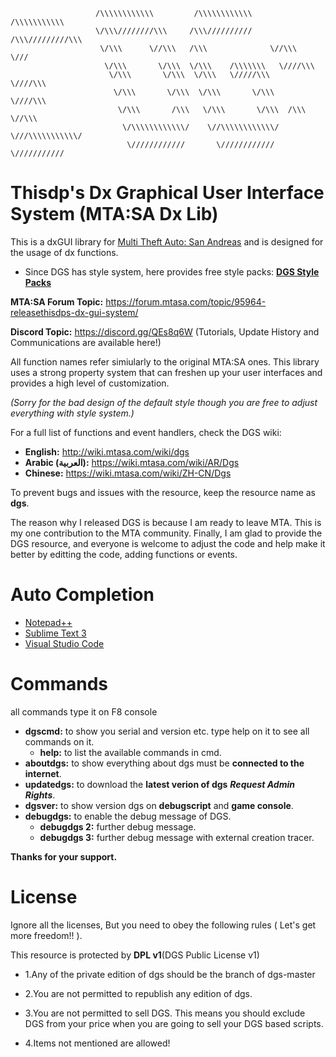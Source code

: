 ```
                   /\\\\\\\\\\\\         /\\\\\\\\\\\\     /\\\\\\\\\\\
                   \/\\\////////\\\     /\\\//////////    /\\\/////////\\\
                    \/\\\      \//\\\   /\\\              \//\\\      \///
                     \/\\\       \/\\\  \/\\\    /\\\\\\\   \////\\\
                      \/\\\       \/\\\  \/\\\   \/////\\\      \////\\\
                       \/\\\       \/\\\  \/\\\       \/\\\         \////\\\
                        \/\\\       /\\\   \/\\\       \/\\\  /\\\      \//\\\
                         \/\\\\\\\\\\\\/    \//\\\\\\\\\\\\/  \///\\\\\\\\\\\/
                          \////////////       \////////////      \///////////
```

# Thisdp's Dx Graphical User Interface System (MTA:SA Dx Lib)

This is a dxGUI library for [Multi Theft Auto: San Andreas](https://mtasa.com/) and is designed for the usage of dx functions.

- Since DGS has style system, here provides free style packs: **[DGS Style Packs](https://github.com/JUNIORCEDE/dgs-3518-stable/DGS-Styles)**

**MTA:SA Forum Topic:** https://forum.mtasa.com/topic/95964-releasethisdps-dx-gui-system/

**Discord Topic:** https://discord.gg/QEs8q6W
(Tutorials, Update History and Communications are available here!)

All function names refer simiularly to the original MTA:SA ones. This library uses a strong property system that can freshen up your user interfaces and provides a high level of customization.

_(Sorry for the bad design of the default style though you are free to adjust everything with style system.)_

For a full list of functions and event handlers, check the DGS wiki:

- **English:** http://wiki.mtasa.com/wiki/dgs
- **Arabic (العربية):** https://wiki.mtasa.com/wiki/AR/Dgs
- **Chinese:** https://wiki.mtasa.com/wiki/ZH-CN/Dgs

To prevent bugs and issues with the resource, keep the resource name as **dgs**.

The reason why I released DGS is because I am ready to leave MTA. This is my one contribution to the MTA community.
Finally, I am glad to provide the DGS resource, and everyone is welcome to adjust the code and help make it better by editting the code, adding functions or events.

# Auto Completion

- [Notepad++](https://drive.google.com/file/d/1H_PiG2gmEz1AyXqZN4956IVgtZOjgMi6/view?usp=sharing)
- [Sublime Text 3](https://drive.google.com/file/d/1_07WBEWjriTTucrNGI7jT-4SknALKG6B/view?usp=sharing)
- [Visual Studio Code](https://drive.google.com/file/d/1J4qoSjzmXZz7yxHUZ2fExBu3zvCwRESn/view?usp=sharing)

# Commands

all commands type it on F8 console

- **dgscmd:** to show you serial and version etc. type help on it to see all commands on it.
  - **help:** to list the available commands in cmd.
- **aboutdgs:** to show everything about dgs must be **connected to the internet**.
- **updatedgs:** to download the **latest verion of dgs** **_Request Admin Rights_**.
- **dgsver:** to show version dgs on **debugscript** and **game console**.
- **debugdgs:** to enable the debug message of DGS.
  - **debugdgs 2:** further debug message.
  - **debugdgs 3:** further debug message with external creation tracer.

**Thanks for your support.**

# License

Ignore all the licenses, But you need to obey the following rules ( Let's get more freedom!! ).

This resource is protected by **DPL v1**(DGS Public License v1)

- 1.Any of the private edition of dgs should be the branch of dgs-master

- 2.You are not permitted to republish any edition of dgs.

- 3.You are not permitted to sell DGS. This means you should exclude DGS from your price when you are going to sell your DGS based scripts.

- 4.Items not mentioned are allowed!
